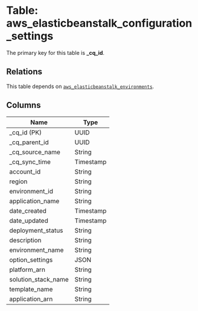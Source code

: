 # Table: aws_elasticbeanstalk_configuration_settings



The primary key for this table is **_cq_id**.

## Relations
This table depends on [`aws_elasticbeanstalk_environments`](aws_elasticbeanstalk_environments.md).

## Columns
| Name          | Type          |
| ------------- | ------------- |
|_cq_id (PK)|UUID|
|_cq_parent_id|UUID|
|_cq_source_name|String|
|_cq_sync_time|Timestamp|
|account_id|String|
|region|String|
|environment_id|String|
|application_name|String|
|date_created|Timestamp|
|date_updated|Timestamp|
|deployment_status|String|
|description|String|
|environment_name|String|
|option_settings|JSON|
|platform_arn|String|
|solution_stack_name|String|
|template_name|String|
|application_arn|String|
